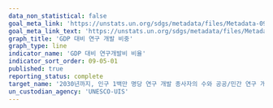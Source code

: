```yaml
---
data_non_statistical: false
goal_meta_link: 'https://unstats.un.org/sdgs/metadata/files/Metadata-09-05-01.pdf'
goal_meta_link_text: 'https://unstats.un.org/sdgs/metadata/files/Metadata-09-05-01.pdf'
graph_title: 'GDP 대비 연구 개발 비중'
graph_type: line
indicator_name: 'GDP 대비 연구개발비 비율'
indicator_sort_order: 09-05-01
published: true
reporting_status: complete
target_name: '2030년까지, 인구 1백만 명당 연구 개발 종사자의 수와 공공/민간 연구 개발 지출 대폭 증가 및 혁신 장려 등을 통해, 모든 국가, 특히 개도국의 과학 연구 강화, 산업 부문의 기술 역량 향상'
un_custodian_agency: 'UNESCO-UIS'
---
```

